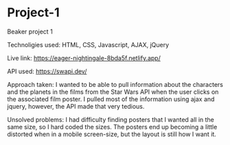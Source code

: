 # Project-1
Beaker project 1

Technoligies used: HTML, CSS, Javascript, AJAX, jQuery

Live link: https://eager-nightingale-8bda5f.netlify.app/

API used: https://swapi.dev/

Approach taken: I wanted to be able to pull information about the characters and the planets in the films from the Star Wars API when the user clicks on the associated film poster. I pulled most of the information using ajax and jquery, however, the API made that very tedious.

Unsolved problems: I had difficulty finding posters that I wanted all in the same size, so I hard coded the sizes. The posters end up becoming a little distorted when in a mobile screen-size, but the layout is still how I want it.
